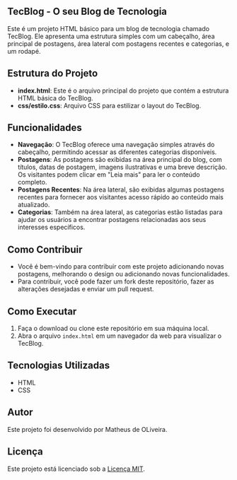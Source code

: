## TecBlog - O seu Blog de Tecnologia

Este é um projeto HTML básico para um blog de tecnologia chamado TecBlog. Ele apresenta uma estrutura simples com um cabeçalho, área principal de postagens, área lateral com postagens recentes e categorias, e um rodapé.

## Estrutura do Projeto

- **index.html**: Este é o arquivo principal do projeto que contém a estrutura HTML básica do TecBlog.
- **css/estilo.css**: Arquivo CSS para estilizar o layout do TecBlog.

## Funcionalidades

- **Navegação**: O TecBlog oferece uma navegação simples através do cabeçalho, permitindo acessar as diferentes categorias disponíveis.
- **Postagens**: As postagens são exibidas na área principal do blog, com títulos, datas de postagem, imagens ilustrativas e uma breve descrição. Os visitantes podem clicar em "Leia mais" para ler o conteúdo completo.
- **Postagens Recentes**: Na área lateral, são exibidas algumas postagens recentes para fornecer aos visitantes acesso rápido ao conteúdo mais atualizado.
- **Categorias**: Também na área lateral, as categorias estão listadas para ajudar os usuários a encontrar postagens relacionadas aos seus interesses específicos.

## Como Contribuir

- Você é bem-vindo para contribuir com este projeto adicionando novas postagens, melhorando o design ou adicionando novas funcionalidades.
- Para contribuir, você pode fazer um fork deste repositório, fazer as alterações desejadas e enviar um pull request.

## Como Executar

1. Faça o download ou clone este repositório em sua máquina local.
2. Abra o arquivo `index.html` em um navegador da web para visualizar o TecBlog.

## Tecnologias Utilizadas

- HTML
- CSS

## Autor

Este projeto foi desenvolvido por Matheus de OLiveira.

## Licença

Este projeto está licenciado sob a [Licença MIT](https://opensource.org/licenses/MIT).
